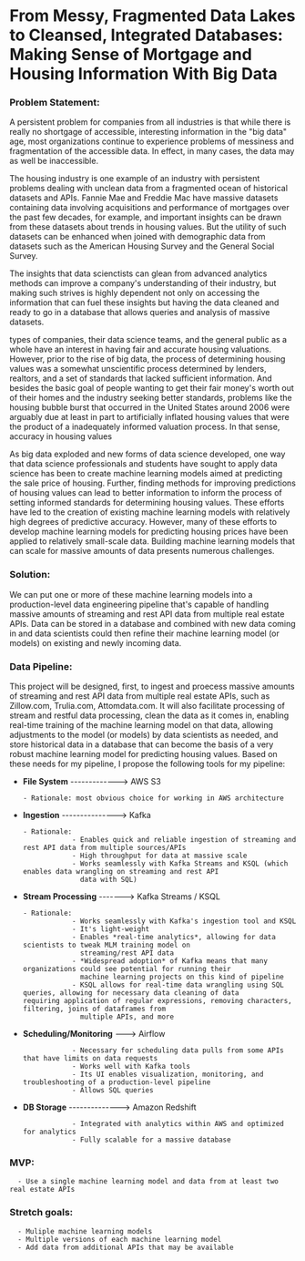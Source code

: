 # From Messy, Fragmented Data Lakes to Cleansed, Integrated Databases: Making Sense of Mortgage and Housing Information With Big Data

### Problem Statement:

A persistent problem for companies from all industries is that while there is really no shortgage of accessible, interesting information in the "big data" age, most organizations continue to experience problems of messiness and fragmentation of the accessible data. In effect, in many cases, the data may as well be inaccessible.

The housing industry is one example of an industry with persistent problems dealing with unclean data from a fragmented ocean of historical datasets and APIs. Fannie Mae and Freddie Mac have massive datasets containing data involving acquisitions and performance of mortgages over the past few decades, for example, and important insights can be drawn from these datasets about trends in housing values. But the utility of such datasets can be enhanced when joined with demographic data from datasets such as the American Housing Survey and the General Social Survey.

The insights that data scienctists can glean from advanced analytics methods can improve a company's understanding of their industry, but making such strives is highly dependent not only on accessing the information that can fuel these insights but having the data cleaned and ready to go in a database that allows queries and analysis of massive datasets.

types of companies, their data science teams, and the general public as a whole have an interest in having fair and accurate housing valuations. However, prior to the rise of big data, the process of determining housing values was a somewhat unscientific process determined by lenders, realtors, and a set of standards that lacked sufficient information. And besides the basic goal of people wanting to get their fair money's worth out of their homes and the industry seeking better standards, problems like the housing bubble burst that occurred in the United States around 2006 were arguably due at least in part to artificially inflated housing values that were the product of a inadequately informed valuation process. In that sense, accuracy in housing values

As big data exploded and new forms of data science developed, one way that data science professionals and students have sought to apply data science has been to create machine learning models aimed at predicting the sale price of housing. Further, finding methods for improving predictions of housing values can lead to better information to inform the process of setting informed standards for determining housing values. These  efforts have led to the creation of existing machine learning models with relatively high degrees of predictive accuracy. However, many of these efforts to develop machine learning models for predicting housing prices have been applied to relatively small-scale data. Building machine learning models that can scale for massive amounts of data presents numerous challenges.

### Solution:

We can put one or more of these machine learning models into a production-level data engineering pipeline that's capable of handling massive amounts of streaming and rest API data from multiple real estate APIs. Data can be stored in a database and combined with new data coming in and data scientists could then refine their machine learning model (or models) on existing and newly incoming data.


### Data Pipeline:

This project will be designed, first, to ingest and proecess massive amounts of streaming and rest API data from multiple real estate APIs, such as Zillow.com, Trulia.com, Attomdata.com. It will also facilitate processing of stream and restful data processing, clean the data as it comes in, enabling real-time training of the machine learning model on that data, allowing adjustments to the model (or models) by data scientists as needed, and store historical data in a database that can become the basis of a very robust machine learning model for predicting housing values.  Based on these needs for my pipeline, I propose the following tools for my pipeline:

- **File System** -------------> AWS S3 

      - Rationale: most obvious choice for working in AWS architecture


- **Ingestion** ---------------> Kafka

      - Rationale:
                  - Enables quick and reliable ingestion of streaming and rest API data from multiple sources/APIs
                  - High throughput for data at massive scale
                  - Works seamlessly with Kafka Streams and KSQL (which enables data wrangling on streaming and rest API  
                    data with SQL)


- **Stream Processing** -------> Kafka Streams / KSQL
                  
      - Rationale:
                  - Works seamlessly with Kafka's ingestion tool and KSQL
                  - It's light-weight
                  - Enables *real-time analytics*, allowing for data scientists to tweak MLM training model on 
                    streaming/rest API data
                  - *Widespread adoption* of Kafka means that many organizations could see potential for running their  
                    machine learning projects on this kind of pipeline
                  - KSQL allows for real-time data wrangling using SQL queries, allowing for necessary data cleaning of data                     requiring application of regular expressions, removing characters, filtering, joins of dataframes from
                    multiple APIs, and more 
                    

- **Scheduling/Monitoring** ---> Airflow

                  - Necessary for scheduling data pulls from some APIs that have limits on data requests
                  - Works well with Kafka tools
                  - Its UI enables visualization, monitoring, and troubleshooting of a production-level pipeline
                  - Allows SQL queries
               

- **DB Storage** --------------> Amazon Redshift

                  - Integrated with analytics within AWS and optimized for analytics
                  - Fully scalable for a massive database


### MVP:

      - Use a single machine learning model and data from at least two real estate APIs

### Stretch goals: 

      - Muliple machine learning models
      - Multiple versions of each machine learning model
      - Add data from additional APIs that may be available
      

